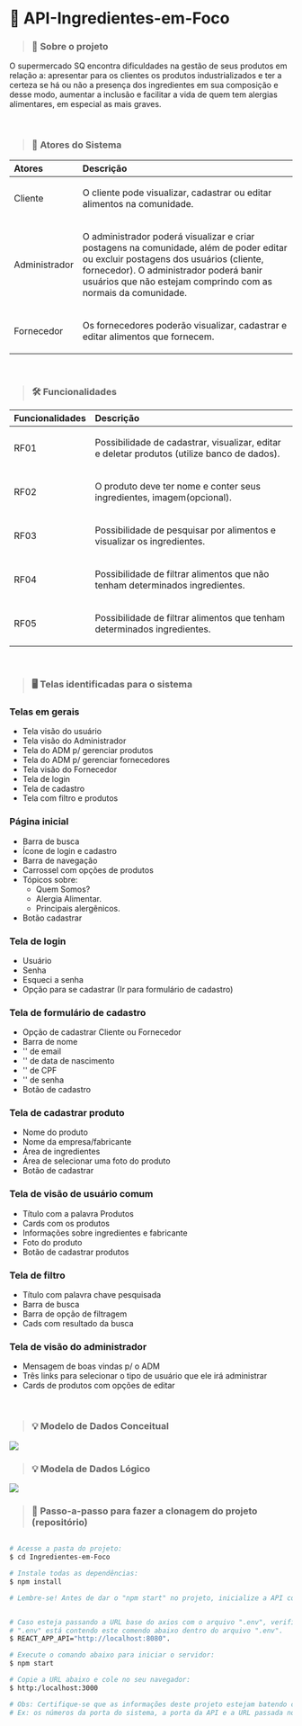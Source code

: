 # 🛒 API-Ingredientes-em-Foco 

> ### 💬 Sobre o projeto
O supermercado SQ encontra dificuldades na gestão de
seus produtos em relação a: apresentar para os clientes os produtos industrializados e ter a certeza se há
ou não a presença dos ingredientes em sua composição e desse modo, aumentar a inclusão
e facilitar a vida de quem tem alergias alimentares, em especial as mais graves.

<br/>

> ### 👥 Atores do Sistema
Atores | Descrição
:--- | :--- 
Cliente | <p>O cliente pode visualizar, cadastrar ou editar alimentos na comunidade.</p>
Administrador |<p>O administrador poderá visualizar e criar postagens na comunidade, além de poder editar ou excluir postagens dos usuários (cliente, fornecedor). O administrador poderá banir usuários que não estejam comprindo com as normais da comunidade.</p>
Fornecedor |<p>Os fornecedores poderão visualizar, cadastrar e editar alimentos que fornecem.</p>
<br/>

> ### 🛠 Funcionalidades
Funcionalidades | Descrição
:--- | :---
RF01 | <p>Possibilidade de cadastrar, visualizar, editar e deletar produtos (utilize banco de dados).</p>
RF02 | <p>O produto deve ter nome e conter seus ingredientes, imagem(opcional).</p>
RF03 | <p>Possibilidade de pesquisar por alimentos e visualizar os ingredientes.</p>
RF04 | <p>Possibilidade de filtrar alimentos que não tenham determinados ingredientes.</p>
RF05 | <p>Possibilidade de filtrar alimentos que tenham determinados ingredientes.</p>
<br/>

> ### 🖥 Telas identificadas para o sistema
### Telas em gerais
- Tela visão do usuário
- Tela visão do Administrador
- Tela do ADM p/ gerenciar produtos
- Tela do ADM p/ gerenciar fornecedores
- Tela visão do Fornecedor
- Tela de login
- Tela de cadastro
- Tela com filtro e produtos

### Página inicial
- Barra de busca
- Ícone de login e cadastro
- Barra de navegação
- Carrossel com opções de produtos
- Tópicos sobre:
	- Quem Somos?
	- Alergia Alimentar.
	- Principais alergênicos.
- Botão cadastrar

### Tela de login
- Usuário
- Senha
- Esqueci a senha
- Opção para se cadastrar (Ir para formulário de cadastro)

### Tela de formulário de cadastro
- Opção de cadastrar Cliente ou Fornecedor
- Barra de nome
-   ''      de email
-   ''      de data de nascimento
-   ''      de CPF
-   ''      de senha
- Botão de cadastro

### Tela de cadastrar produto
- Nome do produto
- Nome da empresa/fabricante
- Área de ingredientes
- Área de selecionar uma foto do produto
- Botão de cadastrar

### Tela de visão de usuário comum
- Título com a palavra Produtos
- Cards com os produtos
- Informações sobre ingredientes e fabricante
- Foto do produto
- Botão de cadastrar produtos

### Tela de filtro
- Título com palavra chave pesquisada
- Barra de busca
- Barra de opção de filtragem
- Cads com resultado da busca

### Tela de visão do administrador
- Mensagem de boas vindas p/ o ADM
- Três links para selecionar o tipo de usuário que ele irá administrar
- Cards de produtos com opções de editar

</br>

> ### 💡 Modelo de Dados Conceitual
<img src="https://i.pinimg.com/564x/9f/8a/01/9f8a0105758a9b99def47095a1dfc2fb.jpg" />
</br>

> ### 💡 Modela de Dados Lógico
<img src="https://i.pinimg.com/564x/9c/2c/48/9c2c4831781661a38c9fe3bf05e5fb92.jpg" />
<br/>

> ### 🔁 Passo-a-passo para fazer a clonagem do projeto (repositório)

```bash

# Acesse a pasta do projeto:
$ cd Ingredientes-em-Foco

# Instale todas as dependências:
$ npm install

# Lembre-se! Antes de dar o "npm start" no projeto, inicialize a API com o mesmo comando.


# Caso esteja passando a URL base do axios com o arquivo ".env", verifique se o arquivo
# ".env" está contendo este comendo abaixo dentro do arquivo ".env". 
$ REACT_APP_API="http://localhost:8080".

# Execute o comando abaixo para iniciar o servidor:
$ npm start

# Copie a URL abaixo e cole no seu navegador:
$ http:/localhost:3000

# Obs: Certifique-se que as informações deste projeto estejam batendo com as da sua máquina.
# Ex: os números da porta do sistema, a porta da API e a URL passada no arquivo .env.

```
</br>

